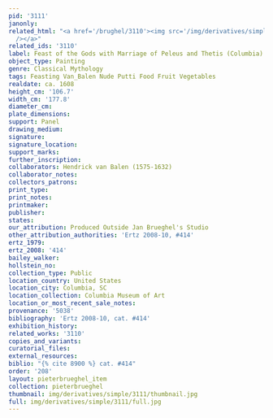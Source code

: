 ```yaml
---
pid: '3111'
janonly: 
related_html: "<a href='/brughel/3110'><img src='/img/derivatives/simple/3110/thumbnail.jpg'
  /></a>"
related_ids: '3110'
label: Feast of the Gods with Marriage of Peleus and Thetis (Columbia)
object_type: Painting
genre: Classical Mythology
tags: Feasting Van_Balen Nude Putti Food Fruit Vegetables
realdate: ca. 1608
height_cm: '106.7'
width_cm: '177.8'
diameter_cm: 
plate_dimensions: 
support: Panel
drawing_medium: 
signature: 
signature_location: 
support_marks: 
further_inscription: 
collaborators: Hendrick van Balen (1575-1632)
collaborator_notes: 
collectors_patrons: 
print_type: 
print_notes: 
printmaker: 
publisher: 
states: 
our_attribution: Produced Outside Jan Brueghel's Studio
other_attribution_authorities: 'Ertz 2008-10, #414'
ertz_1979: 
ertz_2008: '414'
bailey_walker: 
hollstein_no: 
collection_type: Public
location_country: United States
location_city: Columbia, SC
location_collection: Columbia Museum of Art
location_or_most_recent_sale_notes: 
provenance: '5038'
bibliography: 'Ertz 2008-10, cat. #414'
exhibition_history: 
related_works: '3110'
copies_and_variants: 
curatorial_files: 
external_resources: 
biblio: "{% cite 8900 %} cat. #414"
order: '208'
layout: pieterbrueghel_item
collection: pieterbrueghel
thumbnail: img/derivatives/simple/3111/thumbnail.jpg
full: img/derivatives/simple/3111/full.jpg
---
```

